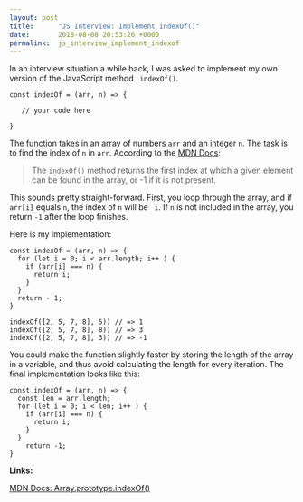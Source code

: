 ```yaml
---
layout: post
title:      "JS Interview: Implement indexOf()"
date:       2018-08-08 20:53:26 +0000
permalink:  js_interview_implement_indexof
---
```



In an interview situation a while back, I was asked to implement my own version of the JavaScript method ` indexOf()`.

```
const indexOf = (arr, n) => {

   // your code here
	 
}
```

The function takes in an array of numbers `arr` and an integer `n`. The task is to find the index of `n` in `arr`. According to the [MDN Docs](https://developer.mozilla.org/en-US/docs/Web/JavaScript/Reference/Global_Objects/Array/indexOf): 

> The `indexOf()` method returns the first index at which a given element can be found in the array, or -1 if it is not present.
> 

This sounds pretty straight-forward. First, you loop through the array, and if `arr[i]` equals `n`, the index of `n` will be ` i`. If `n` is not included in the array, you return `-1` after the loop finishes.

Here is my implementation:

```
const indexOf = (arr, n) => {
  for (let i = 0; i < arr.length; i++ ) {
    if (arr[i] === n) {
      return i;
    }
  }
  return - 1;
}

indexOf([2, 5, 7, 8], 5)) // => 1
indexOf([2, 5, 7, 8], 8)) // => 3
indexOf([2, 5, 7, 8], 3)) // => -1
```

You could make the function slightly faster by storing the length of the array in a variable, and thus avoid calculating the length for every iteration. The final implementation looks like this:

```
const indexOf = (arr, n) => {
  const len = arr.length;
  for (let i = 0; i < len; i++ ) {
    if (arr[i] === n) {
      return i;
    }
  }
	return -1;
}
```

**Links:**

[MDN Docs: Array.prototype.indexOf()](https://developer.mozilla.org/en-US/docs/Web/JavaScript/Reference/Global_Objects/Array/indexOf)








